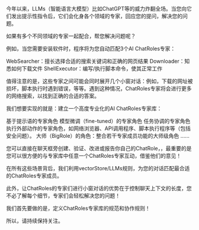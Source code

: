 
今年以来，LLMs（智能语言大模型）比如ChatGPT等的威力炸翻全场。当您向它们发出提示性指令后，它们会化身各个领域的专家，回应您的提问，解决您的问题。

如果有多个不同领域的专家一起配合，帮您解决问题呢？

例如，当您需要安装软件时，程序将为您自动匹配3个AI ChatRoles专家：

WebSearcher：擅长选择合适的搜索关键词和正确的网页结果
Downloader：知悉如何下载文件
ShellExecutor：编写/执行脚本命令，使其正常工作

值得注意的是，这些专家之间可能会同时展开几个小窗对话：例如，下载的网址被损坏，脚本执行时遇到错误，等等。遇到这种情况，ChatRoles专家将会进行更多的网络搜索，以找到正确的合适的答案。

我们想要实现的就是：建立一个高度专业化的AI ChatRoles专家库：

基于提示语的专家角色
模型微调（fine-tuned）的专家角色
任务协调的专家角色
执行外部动作的专家角色，如网络浏览器、API调用程序、脚本执行程序等（包括安全问题）。
大师（BigRole）的角色：整合若干专家成员功能的大师级角色
……

您可以直接在聊天框旁创建、验证、改进或报告你自己的ChatRole，，最重要的是您可以很方便的与专家库中任意一个ChatRoles专家互动，借鉴他们的意见！

在所有这些场景背后，我们利用vectorStore/LLMs规则，为您的对话匹配最合适的ChatRoles专家成员。

此外，让ChatRoles的专家们进行小窗对话的优势在于控制聊天上下文的长度，您不必了解每个细节，专家们会轻松解决您的问题！

我们首先要做的是，定义ChatRoles专家库的规范和协作规则！

所以，请持续保持关注。